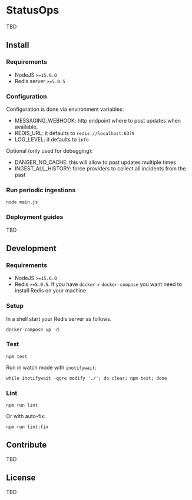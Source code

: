 # StatusOps

TBD

## Install

### Requirements

- NodeJS `>=15.6.0`
- Redis server `>=5.0.5`

### Configuration

Configuration is done via environment variables:

- MESSAGING_WEBHOOK: http endpoint where to post updates when available.
- REDIS_URL: it defaults to `redis://localhost:6379`
- LOG_LEVEL: it defaults to `info`

Optional (only used for debugging):

- DANGER_NO_CACHE: this will allow to post updates multiple times
- INGEST_ALL_HISTORY: force providers to collect all incidents from the past

### Run periodic ingestions

```
node main.js
```

### Deployment guides

TBD

## Development

### Requirements

- NodeJS `>=15.6.0`
- Redis `>=5.0.5`. If you have `docker` + `docker-compose` you want need to install Redis on your machine.

### Setup

In a shell start your Redis server as follows.

```
docker-compose up -d
```

### Test

```
npm test
```

Run in watch mode with `inotifywait`:

```
while inotifywait -qqre modify './'; do clear; npm test; done
```


### Lint

```
npm run lint
```

Or with auto-fix:

```
npm run lint:fix
```

## Contribute

TBD

## License

TBD
